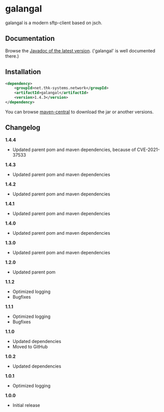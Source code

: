 # galangal

galangal is a modern sftp-client based on jsch. 


## Documentation

Browse the [Javadoc of the latest version](http://www.thk-systems.de/content/oss/javadoc/galangal/current/index.html). ('galangal' is well documented there.)


## Installation

```xml
<dependency>
    <groupId>net.thk-systems.network</groupId>
    <artifactId>galangal</artifactId>
    <version>1.4.3</version>
</dependency>
```

You can browse [maven-central](http://search.maven.org/#artifactdetails|net.thk-systems.network|galangal|1.4.3|jar) to download the jar or another versions.

## Changelog

**1.4.4**

* Updated parent pom and maven dependencies, because of CVE-2021-37533

**1.4.3**

* Updated parent pom and maven dependencies

**1.4.2**

* Updated parent pom and maven dependencies

**1.4.1**

* Updated parent pom and maven dependencies

**1.4.0**

* Updated parent pom and maven dependencies

**1.3.0**

* Updated parent pom and maven dependencies

**1.2.0**

* Updated parent pom

**1.1.2**

* Optimized logging
* Bugfixes

**1.1.1**

* Optimized logging
* Bugfixes

**1.1.0**

* Updated dependencies
* Moved to GitHub

**1.0.2**

* Updated dependencies

**1.0.1**

* Optimized logging

**1.0.0**

* Initial release
